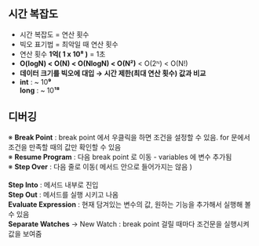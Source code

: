 ## 시간 복잡도

- 시간 복잡도 = 연산 횟수 
- 빅오 표기법 = 최악일 때 연산 횟수
- 연산 횟수 **1억( 1 x 10⁸ )** = 1초
- **O(logN) < O(N) < O(NlogN) < O(N²)** < O(2ᴺ) < O(N!)
- **데이터 크기를 빅오에 대입 → 시간 제한(최대 연산 횟수) 값과 비교**
- **int** : ~ 10**⁹**<br>**long** : ~ 10**¹⁸**


## 디버깅

※ **Break Point** : break point 에서 우클릭을 하면 조건을 설정할 수 있음. for 문에서 조건을 만족할 때의 값만 확인할 수 있음<br>
※ **Resume Program** : 다음 break point 로 이동 - variables 에 변수 추가됨<br>
※ **Step Over** : 다음 줄로 이동( 메서드 안으로 들어가지는 않음 )<br>
<br>
**Step Into** : 메서드 내부로 진입<br>
**Step Out** : 메서드를 실행 시키고 나옴<br>
**Evaluate Expression** : 현재 담겨있는 변수의 값, 원하는 기능을 추가해서 실행해 볼 수 있음<br>
**Separate Watches** → New Watch : break point 걸릴 때마다 조건문을 실행시켜 값을 보여줌<br>